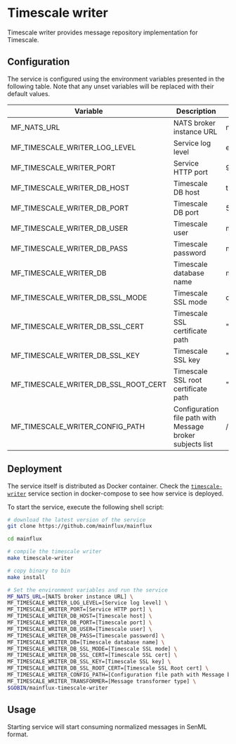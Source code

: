 # Timescale writer

Timescale writer provides message repository implementation for Timescale.

## Configuration

The service is configured using the environment variables presented in the
following table. Note that any unset variables will be replaced with their
default values.

| Variable                             | Description                                               | Default                |
| -----------------------------------  | --------------------------------------------------------- | ---------------------- |
| MF_NATS_URL                          | NATS broker instance URL                                  | nats://localhost:4222  |
| MF_TIMESCALE_WRITER_LOG_LEVEL        | Service log level                                         | error                  |
| MF_TIMESCALE_WRITER_PORT             | Service HTTP port                                         | 9104                   |
| MF_TIMESCALE_WRITER_DB_HOST          | Timescale DB host                                         | timescale              |
| MF_TIMESCALE_WRITER_DB_PORT          | Timescale DB port                                         | 5432                   |
| MF_TIMESCALE_WRITER_DB_USER          | Timescale user                                            | mainflux               |
| MF_TIMESCALE_WRITER_DB_PASS          | Timescale password                                        | mainflux               |
| MF_TIMESCALE_WRITER_DB               | Timescale database name                                   | messages               |
| MF_TIMESCALE_WRITER_DB_SSL_MODE      | Timescale SSL mode                                        | disabled               |
| MF_TIMESCALE_WRITER_DB_SSL_CERT      | Timescale SSL certificate path                            | ""                     |
| MF_TIMESCALE_WRITER_DB_SSL_KEY       | Timescale SSL key                                         | ""                     |
| MF_TIMESCALE_WRITER_DB_SSL_ROOT_CERT | Timescale SSL root certificate path                       | ""                     |
| MF_TIMESCALE_WRITER_CONFIG_PATH      | Configuration file path with Message broker subjects list | /config.toml           |

## Deployment

The service itself is distributed as Docker container. Check the [`timescale-writer`](https://github.com/mainflux/mainflux/blob/master/docker/addons/timescale-writer/docker-compose.yml#L34-L59) service section in docker-compose to see how service is deployed.

To start the service, execute the following shell script:

```bash
# download the latest version of the service
git clone https://github.com/mainflux/mainflux

cd mainflux

# compile the timescale writer
make timescale-writer

# copy binary to bin
make install

# Set the environment variables and run the service
MF_NATS_URL=[NATS broker instance URL] \
MF_TIMESCALE_WRITER_LOG_LEVEL=[Service log level] \
MF_TIMESCALE_WRITER_PORT=[Service HTTP port] \
MF_TIMESCALE_WRITER_DB_HOST=[Timescale host] \
MF_TIMESCALE_WRITER_DB_PORT=[Timescale port] \
MF_TIMESCALE_WRITER_DB_USER=[Timescale user] \
MF_TIMESCALE_WRITER_DB_PASS=[Timescale password] \
MF_TIMESCALE_WRITER_DB=[Timescale database name] \
MF_TIMESCALE_WRITER_DB_SSL_MODE=[Timescale SSL mode] \
MF_TIMESCALE_WRITER_DB_SSL_CERT=[Timescale SSL cert] \
MF_TIMESCALE_WRITER_DB_SSL_KEY=[Timescale SSL key] \
MF_TIMESCALE_WRITER_DB_SSL_ROOT_CERT=[Timescale SSL Root cert] \
MF_TIMESCALE_WRITER_CONFIG_PATH=[Configuration file path with Message broker subjects list] \
MF_TIMESCALE_WRITER_TRANSFORMER=[Message transformer type] \
$GOBIN/mainflux-timescale-writer
```

## Usage

Starting service will start consuming normalized messages in SenML format.
